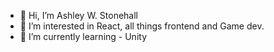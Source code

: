 - 👋 Hi, I’m Ashley W. Stonehall
- 👀 I’m interested in React, all things frontend and Game dev.
- 🌱 I’m currently learning - Unity

<!---
astonehall/astonehall is a ✨ special ✨ repository because its `README.md` (this file) appears on your GitHub profile.
You can click the Preview link to take a look at your changes.
--->
